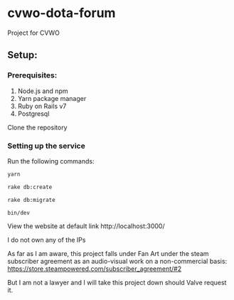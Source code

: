 # cvwo-dota-forum
Project for CVWO

## Setup:

### Prerequisites:

1. Node.js and npm
2. Yarn package manager
3. Ruby on Rails v7
4. Postgresql

Clone the repository

### Setting up the service
Run the following commands:
```bash
yarn

rake db:create

rake db:migrate

bin/dev
```


View the website at default link
http://localhost:3000/


I do not own any of the IPs

As far as I am aware, this project falls under Fan Art under the steam subscriber agreement as an audio-visual work on a non-commercial basis:
https://store.steampowered.com/subscriber_agreement/#2

But I am not a lawyer and I will take this project down should Valve request it.
